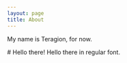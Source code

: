 ```yaml
---
layout: page
title: About
---
```


<p class="message">
  My name is Teragion, for now.
</p>
# Hello there!
Hello there in regular font.
